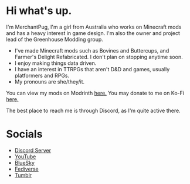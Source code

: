 # Hi what's up.

I'm MerchantPug, I'm a girl from Australia who works on Minecraft mods and has a heavy interest in game design.
I'm also the owner and project lead of the Greenhouse Modding group.

- I've made Minecraft mods such as Bovines and Buttercups, and Farmer's Delight Refabricated. I don't plan on stopping anytime soon.
- I enjoy making things data driven.
- I have an interest in TTRPGs that aren't D&D and games, usually platformers and RPGs.
- My pronouns are she/they/it.

You can view my mods on Modrinth [here.](https://modrinth.com/user/Pug)
You may donate to me on Ko-Fi [here.](https://ko-fi.com/merchantpug)

The best place to reach me is through Discord, as I'm quite active there.

# Socials
- [Discord Server](https://discord.gg/UBfEjsANNz)
- [YouTube](https://www.youtube.com/@merchantpug/home)
- [BlueSky](https://bsky.app/profile/merchantpug.net)
- [Fediverse](https://tech.lgbt/@MerchantPug)
- [Tumblr](https://www.tumblr.com/merchantpug/)
